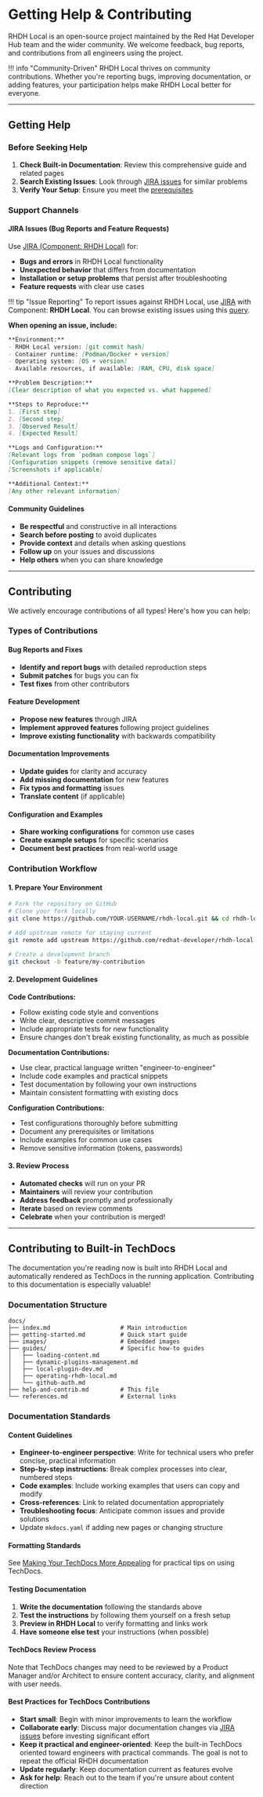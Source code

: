 # Getting Help & Contributing

RHDH Local is an open-source project maintained by the Red Hat Developer Hub team and the wider community. We welcome feedback, bug reports, and contributions from all engineers using the project.

!!! info "Community-Driven"
    RHDH Local thrives on community contributions. Whether you're reporting bugs, improving documentation, or adding features, your participation helps make RHDH Local better for everyone.

---

## Getting Help

### Before Seeking Help

1. **Check Built-in Documentation**: Review this comprehensive guide and related pages
2. **Search Existing Issues**: Look through [JIRA issues](https://issues.redhat.com/issues/?jql=project%20in%20(%22Red%20Hat%20Developer%20Hub%20Bugs%22%2C%20%22Red%20Hat%20Internal%20Developer%20Platform%22)%20%20AND%20component%20%3D%20%22RHDH%20Local%22%20AND%20resolution%20is%20EMPTY%20ORDER%20BY%20status%2C%20priority%2C%20updated%20%20%20%20DESC) for similar problems
3. **Verify Your Setup**: Ensure you meet the [prerequisites](getting-started.md#prerequisites)

### Support Channels

#### JIRA Issues (Bug Reports and Feature Requests)

Use [JIRA (Component: RHDH Local)](https://issues.redhat.com/browse/RHIDP) for:

- **Bugs and errors** in RHDH Local functionality
- **Unexpected behavior** that differs from documentation
- **Installation or setup problems** that persist after troubleshooting
- **Feature requests** with clear use cases

!!! tip "Issue Reporting"
    To report issues against RHDH Local, use [JIRA](https://issues.redhat.com/browse/RHIDP) with Component: **RHDH Local**. You can browse existing issues using this [query](https://issues.redhat.com/issues/?jql=project%20in%20(%22Red%20Hat%20Developer%20Hub%20Bugs%22%2C%20%22Red%20Hat%20Internal%20Developer%20Platform%22)%20%20AND%20component%20%3D%20%22RHDH%20Local%22%20AND%20resolution%20is%20EMPTY%20ORDER%20BY%20status%2C%20priority%2C%20updated%20%20%20%20DESC).

**When opening an issue, include:**

```markdown
**Environment:**
- RHDH Local version: [git commit hash]
- Container runtime: [Podman/Docker + version]
- Operating system: [OS + version]
- Available resources, if available: [RAM, CPU, disk space]

**Problem Description:**
[Clear description of what you expected vs. what happened]

**Steps to Reproduce:**
1. [First step]
2. [Second step]
3. [Observed Result]
4. [Expected Result]

**Logs and Configuration:**
[Relevant logs from `podman compose logs`]
[Configuration snippets (remove sensitive data)]
[Screenshots if applicable]

**Additional Context:**
[Any other relevant information]
```

#### Community Guidelines

- **Be respectful** and constructive in all interactions
- **Search before posting** to avoid duplicates
- **Provide context** and details when asking questions
- **Follow up** on your issues and discussions
- **Help others** when you can share knowledge

---

## Contributing

We actively encourage contributions of all types! Here's how you can help:

### Types of Contributions

#### Bug Reports and Fixes

- **Identify and report bugs** with detailed reproduction steps
- **Submit patches** for bugs you can fix
- **Test fixes** from other contributors

#### Feature Development

- **Propose new features** through JIRA
- **Implement approved features** following project guidelines
- **Improve existing functionality** with backwards compatibility

#### Documentation Improvements

- **Update guides** for clarity and accuracy
- **Add missing documentation** for new features
- **Fix typos and formatting** issues
- **Translate content** (if applicable)

#### Configuration and Examples

- **Share working configurations** for common use cases
- **Create example setups** for specific scenarios
- **Document best practices** from real-world usage

### Contribution Workflow

#### 1. Prepare Your Environment

```bash
# Fork the repository on GitHub
# Clone your fork locally
git clone https://github.com/YOUR-USERNAME/rhdh-local.git && cd rhdh-local

# Add upstream remote for staying current
git remote add upstream https://github.com/redhat-developer/rhdh-local.git

# Create a development branch
git checkout -b feature/my-contribution
```

#### 2. Development Guidelines

**Code Contributions:**

- Follow existing code style and conventions
- Write clear, descriptive commit messages
- Include appropriate tests for new functionality
- Ensure changes don't break existing functionality, as much as possible

**Documentation Contributions:**

- Use clear, practical language written "engineer-to-engineer"
- Include code examples and practical snippets
- Test documentation by following your own instructions
- Maintain consistent formatting with existing docs

**Configuration Contributions:**

- Test configurations thoroughly before submitting
- Document any prerequisites or limitations
- Include examples for common use cases
- Remove sensitive information (tokens, passwords)

#### 3. Review Process

- **Automated checks** will run on your PR
- **Maintainers** will review your contribution
- **Address feedback** promptly and professionally
- **Iterate** based on review comments
- **Celebrate** when your contribution is merged!

---

## Contributing to Built-in TechDocs

The documentation you're reading now is built into RHDH Local and automatically rendered as TechDocs in the running application. Contributing to this documentation is especially valuable!

### Documentation Structure

```
docs/
├── index.md                    # Main introduction
├── getting-started.md          # Quick start guide
├── images/                     # Embedded images
├── guides/                     # Specific how-to guides
│   ├── loading-content.md
│   ├── dynamic-plugins-management.md
│   ├── local-plugin-dev.md
│   ├── operating-rhdh-local.md
│   └── github-auth.md
├── help-and-contrib.md         # This file
└── references.md               # External links
```

### Documentation Standards

#### Content Guidelines

- **Engineer-to-engineer perspective**: Write for technical users who prefer concise, practical information
- **Step-by-step instructions**: Break complex processes into clear, numbered steps
- **Code examples**: Include working examples that users can copy and modify
- **Cross-references**: Link to related documentation appropriately
- **Troubleshooting focus**: Anticipate common issues and provide solutions
- Update `mkdocs.yaml` if adding new pages or changing structure

#### Formatting Standards

See [Making Your TechDocs More Appealing](./guides/making-techdocs-appealing.md) for practical tips on using TechDocs.

#### Testing Documentation

1. **Write the documentation** following the standards above
2. **Test the instructions** by following them yourself on a fresh setup
3. **Preview in RHDH Local** to verify formatting and links work
4. **Have someone else test** your instructions (when possible)

#### TechDocs Review Process

Note that TechDocs changes may need to be reviewed by a Product Manager and/or Architect to ensure content accuracy, clarity, and alignment with user needs.

#### Best Practices for TechDocs Contributions

- **Start small**: Begin with minor improvements to learn the workflow
- **Collaborate early**: Discuss major documentation changes via [JIRA issues](https://issues.redhat.com/issues/?jql=project%20in%20(%22Red%20Hat%20Developer%20Hub%20Bugs%22%2C%20%22Red%20Hat%20Internal%20Developer%20Platform%22)%20%20AND%20component%20%3D%20%22RHDH%20Local%22%20AND%20resolution%20is%20EMPTY%20ORDER%20BY%20status%2C%20priority%2C%20updated%20%20%20%20DESC) before investing significant effort
- **Keep it practical and engineer-oriented**: Keep the built-in TechDocs oriented toward engineers with practical commands. The goal is not to repeat the official RHDH documentation
- **Update regularly**: Keep documentation current as features evolve
- **Ask for help**: Reach out to the team if you're unsure about content direction
